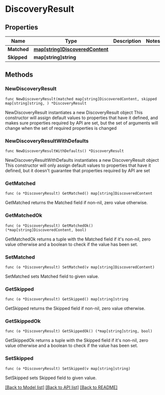 # DiscoveryResult

## Properties

Name | Type | Description | Notes
------------ | ------------- | ------------- | -------------
**Matched** | [**map[string]DiscoveredContent**](DiscoveredContent.md) |  | 
**Skipped** | **map[string]string** |  | 

## Methods

### NewDiscoveryResult

`func NewDiscoveryResult(matched map[string]DiscoveredContent, skipped map[string]string, ) *DiscoveryResult`

NewDiscoveryResult instantiates a new DiscoveryResult object
This constructor will assign default values to properties that have it defined,
and makes sure properties required by API are set, but the set of arguments
will change when the set of required properties is changed

### NewDiscoveryResultWithDefaults

`func NewDiscoveryResultWithDefaults() *DiscoveryResult`

NewDiscoveryResultWithDefaults instantiates a new DiscoveryResult object
This constructor will only assign default values to properties that have it defined,
but it doesn't guarantee that properties required by API are set

### GetMatched

`func (o *DiscoveryResult) GetMatched() map[string]DiscoveredContent`

GetMatched returns the Matched field if non-nil, zero value otherwise.

### GetMatchedOk

`func (o *DiscoveryResult) GetMatchedOk() (*map[string]DiscoveredContent, bool)`

GetMatchedOk returns a tuple with the Matched field if it's non-nil, zero value otherwise
and a boolean to check if the value has been set.

### SetMatched

`func (o *DiscoveryResult) SetMatched(v map[string]DiscoveredContent)`

SetMatched sets Matched field to given value.


### GetSkipped

`func (o *DiscoveryResult) GetSkipped() map[string]string`

GetSkipped returns the Skipped field if non-nil, zero value otherwise.

### GetSkippedOk

`func (o *DiscoveryResult) GetSkippedOk() (*map[string]string, bool)`

GetSkippedOk returns a tuple with the Skipped field if it's non-nil, zero value otherwise
and a boolean to check if the value has been set.

### SetSkipped

`func (o *DiscoveryResult) SetSkipped(v map[string]string)`

SetSkipped sets Skipped field to given value.



[[Back to Model list]](../README.md#documentation-for-models) [[Back to API list]](../README.md#documentation-for-api-endpoints) [[Back to README]](../README.md)


